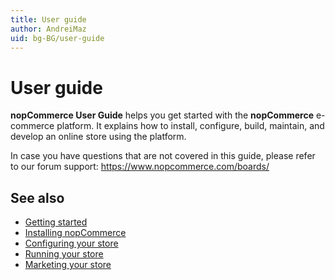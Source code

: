 ```yaml
---
title: User guide
author: AndreiMaz
uid: bg-BG/user-guide
---
```


# User guide

**nopCommerce User Guide** helps you get started with the **nopCommerce** e-commerce platform. It explains how to install, configure, build, maintain, and develop an online store using the platform.

In case you have questions that are not covered in this guide, please refer to our forum support: <https://www.nopcommerce.com/boards/>

## See also

* [Getting started](xref:bg-BG/user-guide/getting-started)
* [Installing nopCommerce](xref:bg-BG/user-guide/installing/index)
* [Configuring your store](xref:bg-BG/user-guide/configuring/index)
* [Running your store](xref:bg-BG/user-guide/running/index)
* [Marketing your store](xref:bg-BG/user-guide/marketing/index)
